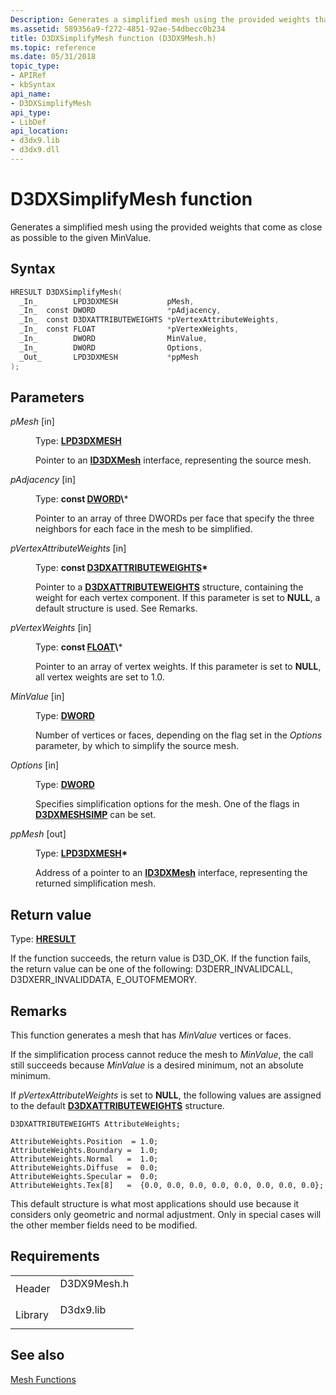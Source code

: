 ```yaml
---
Description: Generates a simplified mesh using the provided weights that come as close as possible to the given MinValue.
ms.assetid: 589356a9-f272-4851-92ae-54dbecc0b234
title: D3DXSimplifyMesh function (D3DX9Mesh.h)
ms.topic: reference
ms.date: 05/31/2018
topic_type: 
- APIRef
- kbSyntax
api_name: 
- D3DXSimplifyMesh
api_type: 
- LibDef
api_location: 
- d3dx9.lib
- d3dx9.dll
---
```


# D3DXSimplifyMesh function

Generates a simplified mesh using the provided weights that come as close as possible to the given MinValue.

## Syntax


```C++
HRESULT D3DXSimplifyMesh(
  _In_        LPD3DXMESH           pMesh,
  _In_  const DWORD                *pAdjacency,
  _In_  const D3DXATTRIBUTEWEIGHTS *pVertexAttributeWeights,
  _In_  const FLOAT                *pVertexWeights,
  _In_        DWORD                MinValue,
  _In_        DWORD                Options,
  _Out_       LPD3DXMESH           *ppMesh
);
```



## Parameters

<dl> <dt>

*pMesh* \[in\]
</dt> <dd>

Type: **[**LPD3DXMESH**](id3dxmesh.md)**

Pointer to an [**ID3DXMesh**](id3dxmesh.md) interface, representing the source mesh.

</dd> <dt>

*pAdjacency* \[in\]
</dt> <dd>

Type: **const [**DWORD**](https://msdn.microsoft.com/library/Aa383751(v=VS.85).aspx)\***

Pointer to an array of three DWORDs per face that specify the three neighbors for each face in the mesh to be simplified.

</dd> <dt>

*pVertexAttributeWeights* \[in\]
</dt> <dd>

Type: **const [**D3DXATTRIBUTEWEIGHTS**](d3dxattributeweights.md)\***

Pointer to a [**D3DXATTRIBUTEWEIGHTS**](d3dxattributeweights.md) structure, containing the weight for each vertex component. If this parameter is set to **NULL**, a default structure is used. See Remarks.

</dd> <dt>

*pVertexWeights* \[in\]
</dt> <dd>

Type: **const [**FLOAT**](https://msdn.microsoft.com/library/Aa383751(v=VS.85).aspx)\***

Pointer to an array of vertex weights. If this parameter is set to **NULL**, all vertex weights are set to 1.0.

</dd> <dt>

*MinValue* \[in\]
</dt> <dd>

Type: **[**DWORD**](https://msdn.microsoft.com/library/Aa383751(v=VS.85).aspx)**

Number of vertices or faces, depending on the flag set in the *Options* parameter, by which to simplify the source mesh.

</dd> <dt>

*Options* \[in\]
</dt> <dd>

Type: **[**DWORD**](https://msdn.microsoft.com/library/Aa383751(v=VS.85).aspx)**

Specifies simplification options for the mesh. One of the flags in [**D3DXMESHSIMP**](https://msdn.microsoft.com/library/Bb205375(v=VS.85).aspx) can be set.

</dd> <dt>

*ppMesh* \[out\]
</dt> <dd>

Type: **[**LPD3DXMESH**](id3dxmesh.md)\***

Address of a pointer to an [**ID3DXMesh**](id3dxmesh.md) interface, representing the returned simplification mesh.

</dd> </dl>

## Return value

Type: **[**HRESULT**](https://msdn.microsoft.com/library/Bb401631(v=MSDN.10).aspx)**

If the function succeeds, the return value is D3D\_OK. If the function fails, the return value can be one of the following: D3DERR\_INVALIDCALL, D3DXERR\_INVALIDDATA, E\_OUTOFMEMORY.

## Remarks

This function generates a mesh that has *MinValue* vertices or faces.

If the simplification process cannot reduce the mesh to *MinValue*, the call still succeeds because *MinValue* is a desired minimum, not an absolute minimum.

If *pVertexAttributeWeights* is set to **NULL**, the following values are assigned to the default [**D3DXATTRIBUTEWEIGHTS**](d3dxattributeweights.md) structure.


```
D3DXATTRIBUTEWEIGHTS AttributeWeights;
    
AttributeWeights.Position  = 1.0;
AttributeWeights.Boundary =  1.0;
AttributeWeights.Normal   =  1.0;
AttributeWeights.Diffuse  =  0.0;
AttributeWeights.Specular =  0.0;
AttributeWeights.Tex[8]   =  {0.0, 0.0, 0.0, 0.0, 0.0, 0.0, 0.0, 0.0};
```



This default structure is what most applications should use because it considers only geometric and normal adjustment. Only in special cases will the other member fields need to be modified.

## Requirements



|                    |                                                                                        |
|--------------------|----------------------------------------------------------------------------------------|
| Header<br/>  | <dl> <dt>D3DX9Mesh.h</dt> </dl> |
| Library<br/> | <dl> <dt>D3dx9.lib</dt> </dl>   |



## See also

<dl> <dt>

[Mesh Functions](dx9-graphics-reference-d3dx-functions-mesh.md)
</dt> </dl>

 

 




